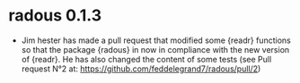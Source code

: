 # radous 0.1.3

* Jim hester has made a pull request that modified some {readr} functions so that the package {radous} in now in compliance with the new version of {readr}. He has also changed the content of some tests (see Pull request N°2 at: https://github.com/feddelegrand7/radous/pull/2)

